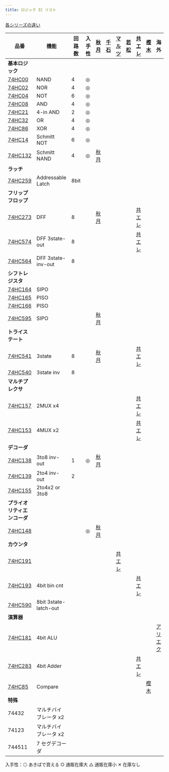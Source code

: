 ```yaml
---
title: ロジック IC リスト
---
```


[各シリーズの違い](https://toshiba.semicon-storage.com/jp/semiconductor/knowledge/faq/logic_common/logic_common_01.html)

| 品番                                                                                                                     | 機能                  | 回路数 | 入手性 | [秋月](https://akizukidenshi.com/catalog/c/clogic/)   | [千石](https://www.sengoku.co.jp/mod/sgk_cart/search.php?cid=3042) | [マルツ](https://www.marutsu.co.jp/RatedList.jsp?goodsClassCode1=19&goodsClassCode2=0033&goodsClassCode3=0001) | [若松](https://wakamatsu.co.jp/biz/user_data/products_view.php?old=1&cate_id=1503) | [共エレ](https://eleshop.jp/shop/pages/search_74.aspx) | [樫木](https://www.kashinoki.shop/?mode=cate&cbid=2122678&csid=0) | 海外                                                     |
| ------------------------------------------------------------------------------------------------------------------------ | --------------------- | ------ | ------ | ----------------------------------------------------- | ------------------------------------------------------------------ | -------------------------------------------------------------------------------------------------------------- | ---------------------------------------------------------------------------------- | ------------------------------------------------------ | ----------------------------------------------------------------- | -------------------------------------------------------- |
| **基本ロジック**                                                                                                         |                       |        |        |                                                       |                                                                    |                                                                                                                |                                                                                    |                                                        |                                                                   |                                                          |
| [74HC00](https://toshiba.semicon-storage.com/info/TC74HC00AP_datasheet_ja_20140301.pdf?did=6907&prodName=TC74HC00AP)     | NAND                  | 4      | ◎      |                                                       |                                                                    |                                                                                                                |                                                                                    |                                                        |                                                                   |                                                          |
| [74HC02](https://toshiba.semicon-storage.com/info/TC74HC02AP_datasheet_ja_20140301.pdf?did=6965&prodName=TC74HC02AP)     | NOR                   | 4      | ◎      |                                                       |                                                                    |                                                                                                                |                                                                                    |                                                        |                                                                   |                                                          |
| [74HC04](https://toshiba.semicon-storage.com/info/TC74HC04AP_datasheet_ja_20140301.pdf?did=7336&prodName=TC74HC04AP)     | NOT                   | 6      | ◎      |                                                       |                                                                    |                                                                                                                |                                                                                    |                                                        |                                                                   |                                                          |
| [74HC08](https://toshiba.semicon-storage.com/info/TC74HC08AP_datasheet_ja_20140301.pdf?did=7496&prodName=TC74HC08AP)     | AND                   | 4      | ◎      |                                                       |                                                                    |                                                                                                                |                                                                                    |                                                        |                                                                   |                                                          |
| [74HC21](https://toshiba.semicon-storage.com/info/TC74HC21AP_datasheet_ja_20140301.pdf?did=12686&prodName=TC74HC21AP)    | 4-in AND              | 2      | ◎      |                                                       |                                                                    |                                                                                                                |                                                                                    |                                                        |                                                                   |                                                          |
| [74HC32](https://toshiba.semicon-storage.com/info/TC74HC32AP_datasheet_ja_20140301.pdf?did=15799&prodName=TC74HC32AP)    | OR                    | 4      | ◎      |                                                       |                                                                    |                                                                                                                |                                                                                    |                                                        |                                                                   |                                                          |
| [74HC86](https://toshiba.semicon-storage.com/info/TC74HC86AF_datasheet_en_20140301.pdf?did=16770&prodName=TC74HC86AF)    | XOR                   | 4      | ◎      |                                                       |                                                                    |                                                                                                                |                                                                                    |                                                        |                                                                   |                                                          |
| [74HC14](https://toshiba.semicon-storage.com/info/TC74HC14AP_datasheet_ja_20140301.pdf?did=9945&prodName=TC74HC14AP)     | Schmitt NOT           | 6      | ◎      |                                                       |                                                                    |                                                                                                                |                                                                                    |                                                        |                                                                   |                                                          |
| [74HC132](https://toshiba.semicon-storage.com/info/TC74HC132AF_datasheet_ja_20140301.pdf?did=8888&prodName=TC74HC132AF)  | Schmitt NAND          | 4      | ◎      | [秋月](https://akizukidenshi.com/catalog/g/gI-10922/) |                                                                    |                                                                                                                |                                                                                    |                                                        |                                                                   |
| **ラッチ**                                                                                                               |                       |        |        |                                                       |                                                                    |                                                                                                                |                                                                                    |                                                        |                                                                   |                                                          |
| [74HC259](https://toshiba.semicon-storage.com/info/74HC259D_datasheet_en_20160804.pdf?did=37299&prodName=74HC259D)       | Addressable Latch     | 8bit   |        |                                                       |                                                                    |                                                                                                                |                                                                                    |                                                        |                                                                   |                                                          |
| **フリップフロップ**                                                                                                     |                       |        |        |                                                       |                                                                    |                                                                                                                |                                                                                    |                                                        |                                                                   |                                                          |
| [74HC273](https://toshiba.semicon-storage.com/info/TC74HC273AP_datasheet_ja_20140301.pdf?did=14587&prodName=TC74HC273AP) | DFF                   | 8      |        | [秋月](https://akizukidenshi.com/catalog/g/gI-15412/) |                                                                    |                                                                                                                |                                                                                    | [共エレ](https://eleshop.jp/shop/g/gT11541/)           |                                                                   |                                                          |
| [74HC574](https://toshiba.semicon-storage.com/info/TC74HC574AF_datasheet_ja_20140301.pdf?did=16412&prodName=TC74HC574AF) | DFF 3state-out        | 8      |        |                                                       |                                                                    |                                                                                                                |                                                                                    | [共エレ](https://eleshop.jp/shop/g/gT11573/)           |                                                                   |                                                          |
| [74HC564](https://toshiba.semicon-storage.com/info/TC74HC574AF_datasheet_ja_20140301.pdf?did=16412&prodName=TC74HC574AF) | DFF 3state-inv-out    | 8      |        |                                                       |                                                                    |                                                                                                                |                                                                                    |                                                        |                                                                   |                                                          |
| **シフトレジスタ**                                                                                                       |                       |        |        |                                                       |                                                                    |                                                                                                                |                                                                                    |                                                        |                                                                   |                                                          |
| [74HC164](https://pdf1.alldatasheet.jp/datasheet-pdf/view/27900/TI/74HC164.html)                                         | SIPO                  |        |        |                                                       |                                                                    |                                                                                                                |                                                                                    |                                                        |                                                                   |                                                          |
| [74HC165](https://pdf1.alldatasheet.jp/datasheet-pdf/view/27900/TI/74HC164.html)                                         | PISO                  |        |        |                                                       |                                                                    |                                                                                                                |                                                                                    |                                                        |                                                                   |                                                          |
| [74HC166](https://toshiba.semicon-storage.com/info/TC74HC166AF_datasheet_ja_20140301.pdf?did=11377&prodName=TC74HC166AF) | PISO                  |        |        |                                                       |                                                                    |                                                                                                                |                                                                                    |                                                        |                                                                   |                                                          |
| [74HC595](https://toshiba.semicon-storage.com/info/TC74HC595AP_datasheet_ja_20140301.pdf?did=16501&prodName=TC74HC595AP) | SIPO                  |        |        | [秋月](https://akizukidenshi.com/catalog/g/gI-14053/) |                                                                    |                                                                                                                |                                                                                    |                                                        |                                                                   |                                                          |
| **トライステート**                                                                                                       |                       |        |        |                                                       |                                                                    |                                                                                                                |                                                                                    |                                                        |                                                                   |                                                          |
| [74HC541](https://toshiba.semicon-storage.com/info/TC74HC541AP_datasheet_ja_20140301.pdf?did=16392&prodName=TC74HC541AP) | 3state                | 8      |        | [秋月](https://akizukidenshi.com/catalog/g/gI-03632/) |                                                                    |                                                                                                                |                                                                                    | [共エレ](https://eleshop.jp/shop/g/gT11569/)           |                                                                   |                                                          |
| [74HC540](https://toshiba.semicon-storage.com/info/TC74HC541AP_datasheet_ja_20140301.pdf?did=16392&prodName=TC74HC541AP) | 3state inv            | 8      |        |                                                       |                                                                    |                                                                                                                |                                                                                    |                                                        |                                                                   |                                                          |
| **マルチプレクサ**                                                                                                       |                       |        |        |                                                       |                                                                    |                                                                                                                |                                                                                    |                                                        |                                                                   |                                                          |
| [74HC157](https://toshiba.semicon-storage.com/info/TC74HC157AP_datasheet_ja_20140301.pdf?did=10663&prodName=TC74HC157AP) | 2MUX x4               |        |        |                                                       |                                                                    |                                                                                                                |                                                                                    | [共エレ](https://eleshop.jp/shop/g/gT11505/)           |                                                                   |                                                          |
| [74HC153](https://toshiba.semicon-storage.com/info/TC74HC153AP_datasheet_ja_20140301.pdf?did=10307&prodName=TC74HC153AP) | 4MUX x2               |        |        |                                                       |                                                                    |                                                                                                                |                                                                                    | [共エレ](https://eleshop.jp/shop/g/gT11502/)           |                                                                   |                                                          |
| **デコーダ**                                                                                                             |                       |        |        |                                                       |                                                                    |                                                                                                                |                                                                                    |                                                        |                                                                   |                                                          |
| [74HC138](https://toshiba.semicon-storage.com/info/TC74HC138AP_datasheet_ja_20140301.pdf?did=9294&prodName=TC74HC138AP)  | 3to8 inv-out          | 1      | ◎      | [秋月](https://akizukidenshi.com/catalog/g/gI-10013/) |                                                                    |
| [74HC139](https://toshiba.semicon-storage.com/info/TC74HC139AF_datasheet_ja_20140301.pdf?did=9516&prodName=TC74HC139AF)  | 2to4 inv-out          | 2      |        |                                                       |                                                                    |
| [74HC155](https://toshiba.semicon-storage.com/info/TC74HC155AP_datasheet_ja_20140301.pdf?did=10456&prodName=TC74HC155AP) | 2to4x2 or 3to8        |        |        |                                                       |                                                                    |
| **プライオリティエンコーダ**                                                                                             |                       |        |        |                                                       |
| [74HC148](https://toshiba.semicon-storage.com/info/TC74HC148AF_datasheet_ja_20140301.pdf?did=9732&prodName=TC74HC148AF)  |                       |        | ◎      | [秋月](https://akizukidenshi.com/catalog/g/gI-08599/) |
| **カウンタ**                                                                                                             |                       |        |        |                                                       |                                                                    |                                                                                                                |                                                                                    |                                                        |                                                                   |                                                          |
| [74HC191](https://toshiba.semicon-storage.com/info/TC74HC191AF_datasheet_ja_20140301.pdf?did=12133&prodName=TC74HC191AF) |                       |        |        |                                                       |                                                                    | [共エレ](https://eleshop.jp/shop/g/gT11520/)                                                                   |                                                                                    |                                                        |                                                                   |                                                          |
| [74HC193](https://toshiba.semicon-storage.com/info/TC74HC193AF_datasheet_ja_20140301.pdf?did=12347&prodName=TC74HC193AF) | 4bit bin cnt          |        |        |                                                       |                                                                    |                                                                                                                |                                                                                    | [共エレ](https://eleshop.jp/shop/g/gT11522/)           |                                                                   |                                                          |
| [74HC590](https://toshiba.semicon-storage.com/info/TC74HC590AP_datasheet_ja_20140301.pdf?did=16457&prodName=TC74HC590AP) | 8bit 3state-latch-out |        |        |                                                       |                                                                    |
| **演算器**                                                                                                               |                       |        |        |                                                       |                                                                    |                                                                                                                |                                                                                    |                                                        |                                                                   |                                                          |
| [74HC181](https://doctor-pasquale.com/wp-content/uploads/2017/05/74181-ALU.pdf)                                          | 4bit ALU              |        |        |                                                       |                                                                    |                                                                                                                |                                                                                    |                                                        |                                                                   | [アリエク](https://ja.aliexpress.com/i/32857333905.html) |
| [74HC283](https://toshiba.semicon-storage.com/info/TC74HC283AP_datasheet_ja_20140301.pdf?did=15440&prodName=TC74HC283AP) | 4bit Adder            |        |        |                                                       |                                                                    |                                                                                                                |                                                                                    | [共エレ](https://eleshop.jp/shop/g/gT11544/)           |                                                                   |                                                          |
| [74HC85](https://toshiba.semicon-storage.com/info/TC74HC85AF_datasheet_ja_20140301.pdf?did=16736&prodName=TC74HC85AF)    | Compare               |        |        |                                                       |                                                                    |                                                                                                                |                                                                                    |                                                        | [樫木](https://www.kashinoki.shop/?pid=122479107)                 |                                                          |
| **特殊**                                                                                                                 |                       |        |        |                                                       |
| 74432                                                                                                                    | マルチバイブレータ x2 |        |        |                                                       |                                                                    |
| 74123                                                                                                                    | マルチバイブレータ x2 |        |        |                                                       |                                                                    |
| 744511                                                                                                                   | 7 セグデコーダ        |        |        |                                                       |                                                                    |

入手性：◎ あきばで買える ○ 通販在庫大 △ 通販在庫小 ✕ 在庫なし
